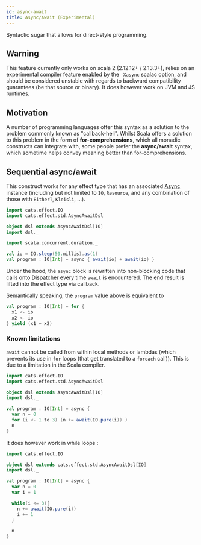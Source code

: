 ```yaml
---
id: async-await
title: Async/Await (Experimental)
---
```


Syntactic sugar that allows for direct-style programming.

## Warning

This feature currently only works on scala 2 (2.12.12+ / 2.13.3+), relies on an experimental compiler feature enabled by the `-Xasync` scalac option, and should be considered unstable with regards to backward compatibility guarantees (be that source or binary). It does however work on JVM and JS runtimes.

## Motivation

A number of programming languages offer this syntax as a solution to the problem commonly known as "callback-hell". Whilst Scala offers a solution to this problem in the form of **for-comprehensions**, which all monadic constructs can integrate with, some people prefer the **async/await** syntax, which sometime helps convey meaning better than for-comprehensions.

## Sequential async/await

This construct works for any effect type that has an associated [Async](../typeclasses/async.md) instance (including but not limited to `IO`, `Resource`, and any combination of those with `EitherT`, `Kleisli`, ...).

```scala mdoc:compile-only
import cats.effect.IO
import cats.effect.std.AsyncAwaitDsl

object dsl extends AsyncAwaitDsl[IO]
import dsl._

import scala.concurrent.duration._

val io = IO.sleep(50.millis).as(1)
val program : IO[Int] = async { await(io) + await(io) }
```

Under the hood, the `async` block is rewritten into non-blocking code that calls onto [Dispatcher](./dispatcher.md) every time `await` is encountered. The end result is lifted into the effect type via callback.

Semantically speaking, the `program` value above is equivalent to

```scala
val program : IO[Int] = for {
  x1 <- io
  x2 <- io
} yield (x1 + x2)
```

### Known limitations

`await` cannot be called from within local methods or lambdas (which prevents its use in `for` loops (that get translated to a `foreach` call)). This is due to a limitation in the Scala compiler.

```scala mdoc:reset:fail
import cats.effect.IO
import cats.effect.std.AsyncAwaitDsl

object dsl extends AsyncAwaitDsl[IO]
import dsl._

val program : IO[Int] = async {
  var n = 0
  for (i <- 1 to 3) (n += await(IO.pure(i)) )
  n
}
```

It does however work in while loops :

```scala mdoc:compile-only
import cats.effect.IO

object dsl extends cats.effect.std.AsyncAwaitDsl[IO]
import dsl._

val program : IO[Int] = async {
  var n = 0
  var i = 1

  while(i <= 3){
    n += await(IO.pure(i))
    i += 1
  }

  n
}
```

